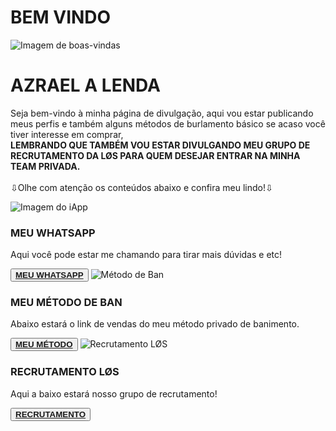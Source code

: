 <!DOCTYPE html>
<html lang="pt-BR">
<head>
    <meta charset="UTF-8">
    <meta name="viewport" content="width=device-width, initial-scale=1.0">
    <title>Azrael Divulgação</title>
    <link rel="stylesheet" href="style.css">
</head>
<body>
    <div class="container">
        <h1 class="style-h1">BEM VINDO</h1>
        <img class="circular-image" src="https://i.ibb.co/WKvNTNS/Picsart-24-09-16-12-33-57-100.jpg" alt="Imagem de boas-vindas">
        <h1 class="style-h1">AZRAEL A LENDA</h1>
        <p class="style-p">Seja bem-vindo à minha página de divulgação, aqui vou estar publicando meus perfis e também alguns métodos de burlamento básico se acaso você tiver interesse em comprar,<br>
        <strong>LEMBRANDO QUE TAMBÉM VOU ESTAR DIVULGANDO MEU GRUPO DE RECRUTAMENTO DA LØS PARA QUEM DESEJAR ENTRAR NA MINHA TEAM PRIVADA.</strong>
        <br><br>⇩Olhe com atenção os conteúdos abaixo e confira meu lindo!⇩</p>
        <img class="circular-image" src="https://i.ibb.co/pjngJW6/img-iapp.jpg" alt="Imagem do iApp">
        <h3 class="sub-title">MEU WHATSAPP</h3>
        <p>Aqui você pode estar me chamando para tirar mais dúvidas e etc!</p>
        <button><a href="https://api.whatsapp.com/send?phone=553191365558&text1=Ola%20Azrael%20eu%20sou%20(SEU%20NOME)"><strong>MEU WHATSAPP</strong></a></button>
        <img class="circular-image" src="https://i.ibb.co/k5MQNz5/Picsart-24-12-05-16-52-32-708.jpg" alt="Método de Ban">
        <h3 class="sub-title">MEU MÉTODO DE BAN</h3>
        <p>Abaixo estará o link de vendas do meu método privado de banimento.</p>
        <button><a href="https://api.whatsapp.com/send?phone=553191365558&text1=Oi%20Azrael%20eu%20sou%20(SEU%20NOME)%20eu%20gostaria%20de%20saber%20mais%20sobre%20o%20metodo%20de%20banimento."><strong>MEU MÉTODO</strong></a></button>
        <img class="circular-image" src="https://i.ibb.co/tqmsSv7/Picsart-24-12-01-14-17-23-894.jpg" alt="Recrutamento LØS">
        <h3 class="sub-title">RECRUTAMENTO LØS</h3>
        <p>Aqui a baixo estará nosso grupo de recrutamento!</p>
        <button><a href="https://chat.whatsapp.com/G82FPS0Lo8X8ZNqpnlTKV2"><strong>RECRUTAMENTO</strong></a></button>
    </div>
</body>
</html>
